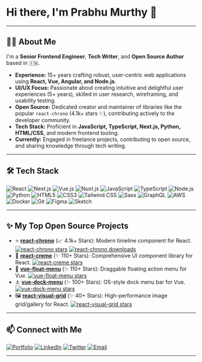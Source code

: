 # Hi there, I'm Prabhu Murthy 👋 

---

## 👨‍💻 About Me

I'm a **Senior Frontend Engineer**, **Tech Writer**, and **Open Source Author** based in 🇮🇳.

* **Experience:** 15+ years crafting robust, user-centric web applications using **React, Vue, Angular, and Node.js**.
* **UI/UX Focus:** Passionate about creating intuitive and delightful user experiences (5+ years), skilled in user research, wireframing, and usability testing.
* **Open Source:** Dedicated creator and maintainer of libraries like the popular `react-chrono` (4.1k+ stars ✨), contributing actively to the developer community.
* **Tech Stack:** Proficient in **JavaScript, TypeScript, Next.js, Python, HTML/CSS**, and modern frontend tooling.
* **Currently:** Engaged in freelance projects, contributing to open source, and sharing knowledge through tech writing.

---

## 🛠️ Tech Stack

![React](https://img.shields.io/badge/-React-61DAFB?style=flat-square&logo=react&logoColor=black)
![Next.js](https://img.shields.io/badge/-Next.js-000000?style=flat-square&logo=next.js&logoColor=white)
![Vue.js](https://img.shields.io/badge/-Vue.js-4FC08D?style=flat-square&logo=vue.js&logoColor=white)
![Nuxt.js](https://img.shields.io/badge/-Nuxt.js-00DC82?style=flat-square&logo=nuxt.js&logoColor=white)
![JavaScript](https://img.shields.io/badge/-JavaScript-F7DF1E?style=flat-square&logo=javascript&logoColor=black)
![TypeScript](https://img.shields.io/badge/-TypeScript-3178C6?style=flat-square&logo=typescript&logoColor=white)
![Node.js](https://img.shields.io/badge/-Node.js-339933?style=flat-square&logo=node.js&logoColor=white)
![Python](https://img.shields.io/badge/-Python-3776AB?style=flat-square&logo=python&logoColor=white)
![HTML5](https://img.shields.io/badge/-HTML5-E34F26?style=flat-square&logo=html5&logoColor=white)
![CSS3](https://img.shields.io/badge/-CSS3-1572B6?style=flat-square&logo=css3&logoColor=white)
![Tailwind CSS](https://img.shields.io/badge/-Tailwind_CSS-38B2AC?style=flat-square&logo=tailwind-css&logoColor=white)
![Sass](https://img.shields.io/badge/-Sass-CC6699?style=flat-square&logo=sass&logoColor=white)
![GraphQL](https://img.shields.io/badge/-GraphQL-E10098?style=flat-square&logo=graphql&logoColor=white)
![AWS](https://img.shields.io/badge/-AWS-232F3E?style=flat-square&logo=amazon-aws&logoColor=white)
![Docker](https://img.shields.io/badge/-Docker-2496ED?style=flat-square&logo=docker&logoColor=white)
![Git](https://img.shields.io/badge/-Git-F05032?style=flat-square&logo=git&logoColor=white)
![Figma](https://img.shields.io/badge/-Figma-F24E1E?style=flat-square&logo=figma&logoColor=white)
![Sketch](https://img.shields.io/badge/-Sketch-F7B500?style=flat-square&logo=sketch&logoColor=black)

---

## ✨ My Top Open Source Projects

* ⭐ **[react-chrono](https://github.com/prabhuignoto/react-chrono)** (📈 4.1k+ Stars): Modern timeline component for React.
    [![react-chrono stars](https://img.shields.io/github/stars/prabhuignoto/react-chrono?style=social)](https://github.com/prabhuignoto/react-chrono) [![react-chrono downloads](https://img.shields.io/npm/dm/react-chrono?style=social)](https://www.npmjs.com/package/react-chrono)
* 🎨 **[react-creme](https://github.com/prabhuignoto/react-creme)** (✨ 110+ Stars): Comprehensive UI component library for React.
    [![react-creme stars](https://img.shields.io/github/stars/prabhuignoto/react-creme?style=social)](https://github.com/prabhuignoto/react-creme)
* 🎈 **[vue-float-menu](https://github.com/prabhuignoto/vue-float-menu)** (✨ 110+ Stars): Draggable floating action menu for Vue.
    [![vue-float-menu stars](https://img.shields.io/github/stars/prabhuignoto/vue-float-menu?style=social)](https://github.com/prabhuignoto/vue-float-menu)
* ⚓️ **[vue-dock-menu](https://github.com/prabhuignoto/vue-dock-menu)** (✨ 100+ Stars): OS-style dock menu bar for Vue.
    [![vue-dock-menu stars](https://img.shields.io/github/stars/prabhuignoto/vue-dock-menu?style=social)](https://github.com/prabhuignoto/vue-dock-menu)
* 🖼️ **[react-visual-grid](https://github.com/prabhuignoto/react-visual-grid)** (✨ 40+ Stars): High-performance image grid/gallery for React.
    [![react-visual-grid stars](https://img.shields.io/github/stars/prabhuignoto/react-visual-grid?style=social)](https://github.com/prabhuignoto/react-visual-grid)

---

## 📫 Connect with Me

[![Portfolio](https://img.shields.io/badge/-Portfolio-000000?style=flat-square&logo=Google-Chrome&logoColor=white)](http://www.prabhumurthy.com)
[![LinkedIn](https://img.shields.io/badge/-LinkedIn-0A66C2?style=flat-square&logo=linkedin&logoColor=white)](https://www.linkedin.com/in/prabhumurthy/)
[![Twitter](https://img.shields.io/badge/-Twitter-1DA1F2?style=flat-square&logo=twitter&logoColor=white)](https://twitter.com/prabhumurti)
[![Email](https://img.shields.io/badge/-Email-D14836?style=flat-square&logo=gmail&logoColor=white)](mailto:prabhu.m.murthy@gmail.com)

---
